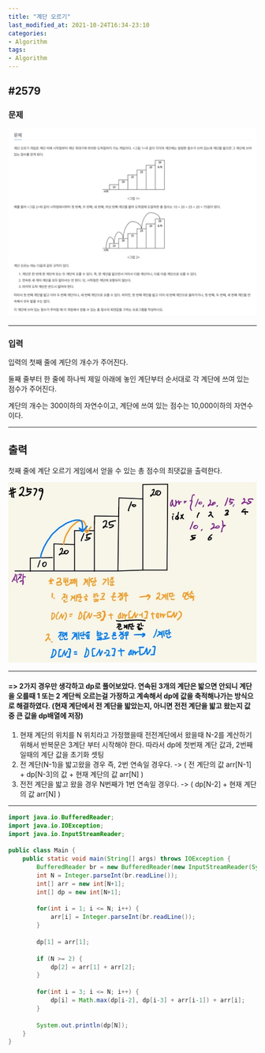 ```yaml
---
title: "계단 오르기"
last_modified_at: 2021-10-24T16:34-23:10
categories:
- Algorithm
tags:
- Algorithm
---
```


## #2579

### 문제

![2579-question](/assets/image/algo/2579-question.png)

---

### 입력

입력의 첫째 줄에 계단의 개수가 주어진다.

둘째 줄부터 한 줄에 하나씩 제일 아래에 놓인 계단부터 순서대로 각 계단에 쓰여 있는 점수가 주어진다.  

계단의 개수는 300이하의 자연수이고, 계단에 쓰여 있는 점수는 10,000이하의 자연수이다.

---

## 출력

첫째 줄에 계단 오르기 게임에서 얻을 수 있는 총 점수의 최댓값을 출력한다.

![2579](/assets/image/algo/2579.jpg)

---

#### => 2가지 경우만 생각하고 dp로 풀어보았다. 연속된 3개의 계단은 밟으면 안되니 계단을 오를때 1 또는 2 계단씩 오르는걸 가정하고 계속해서 dp에 값을 축적해나가는 방식으로 해결하였다. (현재 계단에서 전 계단을 밟았는지, 아니면 전전 계단을 밟고 왔는지 값 중 큰 값을 dp배열에 저장)
1. 현재 계단의 위치를 N 위치라고 가정했을때 전전계단에서 왔을때 N-2를 계산하기 위해서 반복문은 3계단 부터 시작해야 한다. 따라서 dp에 첫번재 계단 값과, 2번째일때의 계단 값을 초기화 셋팅
2. 전 계단(N-1)을 밟고왔을 경우 즉, 2번 연속일 경우다. -> ( 전 계단의 값 arr[N-1] + dp[N-3]의 값 + 현재 계단의 값 arr[N] )
3. 전전 계단을 밟고 왔을 경우 N번째가 1번 연속일 경우다. -> ( dp[N-2] + 현재 계단의 값 arr[N] )

---

```java
import java.io.BufferedReader;
import java.io.IOException;
import java.io.InputStreamReader;

public class Main {
    public static void main(String[] args) throws IOException {
        BufferedReader br = new BufferedReader(new InputStreamReader(System.in));
        int N = Integer.parseInt(br.readLine());
        int[] arr = new int[N+1];
        int[] dp = new int[N+1];

        for(int i = 1; i <= N; i++) {
            arr[i] = Integer.parseInt(br.readLine());
        }

        dp[1] = arr[1];

        if (N >= 2) {
            dp[2] = arr[1] + arr[2];
        }

        for(int i = 3; i <= N; i++) {
            dp[i] = Math.max(dp[i-2], dp[i-3] + arr[i-1]) + arr[i];
        }

        System.out.println(dp[N]);
    }
}
```

